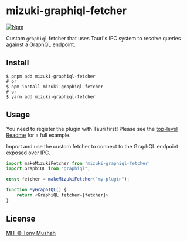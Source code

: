 # mizuki-graphiql-fetcher

[![Npm][npm-badge]][npm-url]

Custom `graphiql` fetcher that uses Tauri's IPC system to resolve queries against a GraphQL endpoint.

## Install

```console
$ pnpm add mizuki-graphiql-fetcher
# or
$ npm install mizuki-graphiql-fetcher
# or
$ yarn add mizuki-graphiql-fetcher
```

## Usage

You need to register the plugin with Tauri first! Please see the [top-level Readme] for a full example.

Import and use the custom fetcher to connect to the GraphQL endpoint exposed over IPC.

```javascript
import makeMizukiFetcher from 'mizuki-graphiql-fetcher'
import GraphiQL from "graphiql";

const fetcher = makeMizukiFetcher("my-plugin");

function MyGraphIQL() {
    return <GraphiQL fetcher={fetcher}>
}

```

## License

[MIT © Tony Mushah](./LICENSE)

[top-level Readme]: ../../README.md
[npm-url]: https://www.npmjs.com/package/mizuki-apollo-link
[npm-badge]: https://img.shields.io/npm/v/mizuki-apollo-link
